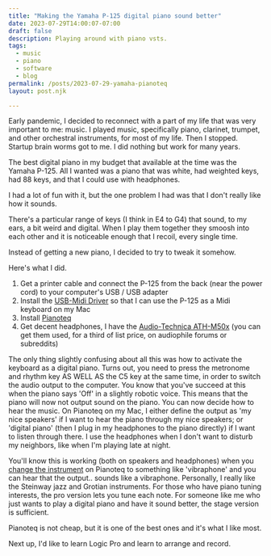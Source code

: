 ```yaml
---
title: "Making the Yamaha P-125 digital piano sound better"
date: 2023-07-29T14:00:07-07:00
draft: false 
description: Playing around with piano vsts.
tags: 
  - music
  - piano
  - software
  - blog
permalink: /posts/2023-07-29-yamaha-pianoteq
layout: post.njk

---
```


Early pandemic, I decided to reconnect with a part of my life that was very important to me: music. I played music, specifically piano, clarinet, trumpet, and other orchestral instruments, for most of my life. Then I stopped. Startup brain worms got to me. I did nothing but work for many years.

The best digital piano in my budget that available at the time was the Yamaha P-125. All I wanted was a piano that was white, had weighted keys, had 88 keys, and that I could use with headphones. 

I had a lot of fun with it, but the one problem I had was that I don't really like how it sounds.

There's a particular range of keys (I think in E4 to G4) that sound, to my ears, a bit weird and digital. When I play them together they smoosh into each other and it is noticeable enough that I recoil, every single time. 

Instead of getting a new piano, I decided to try to tweak it somehow.

Here's what I did.

1. Get a printer cable and connect the P-125 from the back (near the power cord) to your computer's USB / USB adapter
2. Install the [USB-Midi Driver](https://usa.yamaha.com/support/updates/usb_midi_driver_for_mac.html) so that I can use the P-125 as a Midi keyboard on my Mac
2. Install [Pianoteq](https://www.modartt.com/pianoteq)
3. Get decent headphones, I have the [Audio-Technica ATH-M50x](https://www.audio-technica.com/en-us/ath-m50x) (you can get them used, for a third of list price, on audiophile forums or subreddits) 

The only thing slightly confusing about all this was how to activate the keyboard as a digital piano. Turns out, you need to press the metronome and rhythm key AS WELL AS the C5 key at the same time, in order to switch the audio output to the computer. You know that you've succeed at this when the piano says 'Off' in a slightly robotic voice. This means that the piano will now not output sound on the piano. You can now decide how to hear the music. On Pianoteq on my Mac, I either define the output as 'my nice speakers' if I want to hear the piano through my nice speakers; or 'digital piano' (then I plug in my headphones to the piano directly) if I want to listen through there. I use the headphones when I don't want to disturb my neighbors, like when I'm playing late at night. 

You'll know this is working (both on speakers and headphones) when you [change the instrument](https://www.modartt.com/pianoteq?tab=instruments) on Pianoteq to something like 'vibraphone' and you can hear that the output.. sounds like a vibraphone. Personally, I really like the Steinway jazz and Grotian instruments. For those who have piano tuning interests, the pro version lets you tune each note. For someone like me who just wants to play a digital piano and have it sound better, the stage version is sufficient.

Pianoteq is not cheap, but it is one of the best ones and it's what I like most. 

Next up, I'd like to learn Logic Pro and learn to arrange and record.
